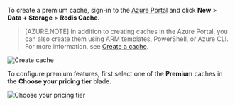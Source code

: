 To create a premium cache, sign-in to the [Azure Portal](https://portal.azure.com) and click **New** > **Data + Storage** > **Redis Cache**.

>[AZURE.NOTE] In addition to creating caches in the Azure Portal, you can also create them using ARM templates, PowerShell, or Azure CLI. For more information, see [Create a cache](../articles/redis-cache/cache-dotnet-how-to-use-azure-redis-cache.md#create-a-cache).

![Create cache](media/redis-cache-premium-create/redis-cache-new-cache-menu.png)

To configure premium features, first select one of the **Premium** caches in the **Choose your pricing tier** blade.

![Choose your pricing tier](media/redis-cache-premium-create/redis-cache-premium-pricing-tier.png)



